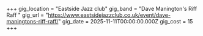 +++
gig_location = "Eastside Jazz club"
gig_band = "Dave Manington's Riff Raff "
gig_url = "https://www.eastsidejazzclub.co.uk/event/dave-maningtons-riff-raff/"
gig_date = 2025-11-11T00:00:00.000Z
gig_cost = 15
+++

